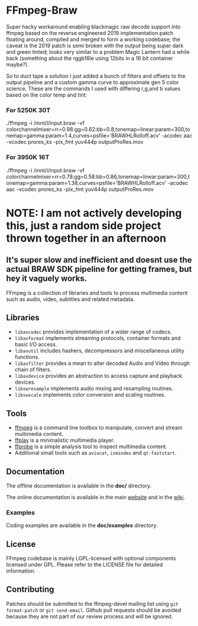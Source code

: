 FFmpeg-Braw
=============
Super hacky workaround enabling blackmagic raw decode support into ffmpeg based on the reverse engineered 2019 implementation patch floating around,
compiled and merged to form a working codebase; the caveat is the 2019 patch is semi broken with the output being super dark and green tinted; looks very similar to a problem Magic Lantern had a while back (something about the rggb16le using 12bits in a 16 bit container maybe?).

So to duct tape a solution I just added a bunch of filters and offsets to the output pipeline and a custom gamma curve to approximate gen 5 color science.
These are the commands I used with differing r,g,and b values based on the color temp and tint:
### For 5250K 30T
./ffmpeg -i /mnt/l/input.braw -vf colorchannelmixer=rr=0.98:gg=0.62:bb=0.8,tonemap=linear:param=300,tonemap=gamma:param=1.4,curves=psfile='BRAWHLRolloff.acv' -acodec aac -vcodec prores_ks -pix_fmt yuv444p outputProRes.mov

### For 3950K 16T
./ffmpeg -i /mnt/i/input.braw -vf colorchannelmixer=rr=0.78:gg=0.58:bb=0.86,tonemap=linear:param=300,tonemap=gamma:param=1.38,curves=psfile='BRAWHLRolloff.acv' -acodec aac -vcodec prores_ks -pix_fmt yuv444p outputProRes.mov

NOTE: I am not actively developing this, just a random side project thrown together in an afternoon
===============================

It's super slow and inefficient and doesnt use the actual BRAW SDK pipeline for getting frames, but hey it vaguely works.
--

FFmpeg is a collection of libraries and tools to process multimedia content
such as audio, video, subtitles and related metadata.

## Libraries

* `libavcodec` provides implementation of a wider range of codecs.
* `libavformat` implements streaming protocols, container formats and basic I/O access.
* `libavutil` includes hashers, decompressors and miscellaneous utility functions.
* `libavfilter` provides a mean to alter decoded Audio and Video through chain of filters.
* `libavdevice` provides an abstraction to access capture and playback devices.
* `libswresample` implements audio mixing and resampling routines.
* `libswscale` implements color conversion and scaling routines.

## Tools

* [ffmpeg](https://ffmpeg.org/ffmpeg.html) is a command line toolbox to
  manipulate, convert and stream multimedia content.
* [ffplay](https://ffmpeg.org/ffplay.html) is a minimalistic multimedia player.
* [ffprobe](https://ffmpeg.org/ffprobe.html) is a simple analysis tool to inspect
  multimedia content.
* Additional small tools such as `aviocat`, `ismindex` and `qt-faststart`.

## Documentation

The offline documentation is available in the **doc/** directory.

The online documentation is available in the main [website](https://ffmpeg.org)
and in the [wiki](https://trac.ffmpeg.org).

### Examples

Coding examples are available in the **doc/examples** directory.

## License

FFmpeg codebase is mainly LGPL-licensed with optional components licensed under
GPL. Please refer to the LICENSE file for detailed information.

## Contributing

Patches should be submitted to the ffmpeg-devel mailing list using
`git format-patch` or `git send-email`. Github pull requests should be
avoided because they are not part of our review process and will be ignored.
